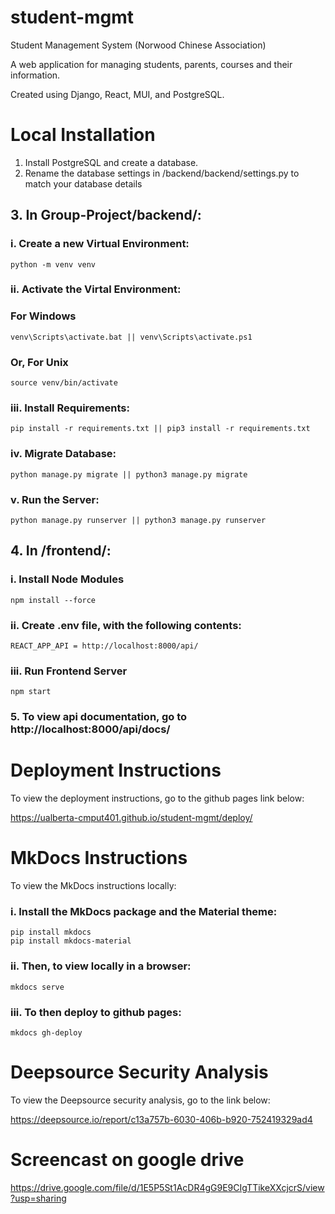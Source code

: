 # student-mgmt

Student Management System (Norwood Chinese Association)

A web application for managing students, parents, courses and their information.

Created using Django, React, MUI, and PostgreSQL.

# Local Installation

1.  Install PostgreSQL and create a database.
2.  Rename the database settings in /backend/backend/settings.py to match your database details

## 3. In Group-Project/backend/:

### i. Create a new Virtual Environment:
```
python -m venv venv
```
### ii. Activate the Virtal Environment:


### For Windows
```
venv\Scripts\activate.bat || venv\Scripts\activate.ps1
```


### Or, For Unix
```
source venv/bin/activate
```

### iii. Install Requirements:
```
pip install -r requirements.txt || pip3 install -r requirements.txt
```
### iv. Migrate Database:
```
python manage.py migrate || python3 manage.py migrate
```
### v. Run the Server:
```
python manage.py runserver || python3 manage.py runserver
```

## 4. In /frontend/:
### i. Install Node Modules
```
npm install --force
```
### ii. Create .env file, with the following contents:
```
REACT_APP_API = http://localhost:8000/api/
```
### iii. Run Frontend Server
```
npm start
```

### 5. To view api documentation, go to http://localhost:8000/api/docs/

# Deployment Instructions

To view the deployment instructions, go to the github pages link below:

https://ualberta-cmput401.github.io/student-mgmt/deploy/

# MkDocs Instructions

To view the MkDocs instructions locally:

### i. Install the MkDocs package and the Material theme:
```
pip install mkdocs
pip install mkdocs-material
```


### ii. Then, to view locally in a browser:
```
mkdocs serve
```

### iii. To then deploy to github pages:
```
mkdocs gh-deploy
```

# Deepsource Security Analysis

To view the Deepsource security analysis, go to the link below:

https://deepsource.io/report/c13a757b-6030-406b-b920-752419329ad4

# Screencast on google drive
https://drive.google.com/file/d/1E5P5St1AcDR4gG9E9CIgTTikeXXcjcrS/view?usp=sharing